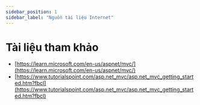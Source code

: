 ```yaml
---
sidebar_position: 1
sidebar_label: "Nguồn tài liệu Internet"
---
```


# Tài liệu tham khảo

- [https://learn.microsoft.com/en-us/aspnet/mvc/](https://learn.microsoft.com/en-us/aspnet/mvc/)
- [https://www.tutorialspoint.com/asp.net_mvc/asp.net_mvc_getting_started.htm?fbcl](https://www.tutorialspoint.com/asp.net_mvc/asp.net_mvc_getting_started.htm?fbcl)
